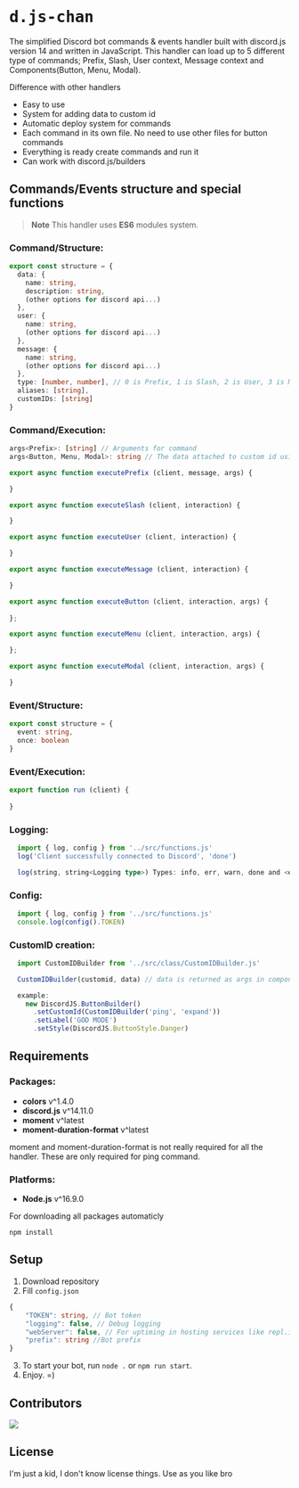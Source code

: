 # <samp>d.js-chan</samp>

The simplified Discord bot commands & events handler built with discord.js version 14 and written in JavaScript. This handler can load up to 5 different type of commands; Prefix, Slash, User context, Message context and Components(Button, Menu, Modal).

Difference with other handlers 

- Easy to use
- System for adding data to custom id
- Automatic deploy system for commands
- Each command in its own file. No need to use other files for button commands
- Everything is ready create commands and run it
- Can work with discord.js/builders

## Commands/Events structure and special functions

> **Note**
> This handler uses **ES6** modules system.

###  Command/Structure:
```ts
export const structure = {
  data: {
    name: string,
    description: string,
    (other options for discord api...)
  },
  user: {
    name: string,
    (other options for discord api...)
  },
  message: {
    name: string,
    (other options for discord api...)
  },
  type: [number, number], // 0 is Prefix, 1 is Slash, 2 is User, 3 is Message, 4 is Component Example: [1, 4] this is slash command with buttons
  aliases: [string],
  customIDs: [string]
}
```

### Command/Execution:

```ts
args<Prefix>: [string] // Arguments for command
args<Button, Menu, Modal>: string // The data attached to custom id using CustomIDBuilder

export async function executePrefix (client, message, args) {

}

export async function executeSlash (client, interaction) {

}

export async function executeUser (client, interaction) {

}

export async function executeMessage (client, interaction) {

}

export async function executeButton (client, interaction, args) {
  
};

export async function executeMenu (client, interaction, args) {

};

export async function executeModal (client, interaction, args) {

}
```

### Event/Structure:
```ts
export const structure = {
  event: string,
  once: boolean
}
```

### Event/Execution:
```ts
export function run (client) {
  
}
```

### Logging:
```ts
  import { log, config } from '../src/functions.js'
  log('Client successfully connected to Discord', 'done')

  log(string, string<Logging type>) Types: info, err, warn, done and <empty> is for debug
```

### Config:
```ts
  import { log, config } from '../src/functions.js'
  console.log(config().TOKEN)
```

### CustomID creation:
```ts
  import CustomIDBuilder from '../src/class/CustomIDBuilder.js'

  CustomIDBuilder(customid, data) // data is returned as args in component commands

  example:
    new DiscordJS.ButtonBuilder()
      .setCustomId(CustomIDBuilder('ping', 'expand'))
      .setLabel('GOD MODE')
      .setStyle(DiscordJS.ButtonStyle.Danger)
```

## Requirements
### Packages:
- **colors** v^1.4.0
- **discord.js** v^14.11.0
- **moment** v^latest
- **moment-duration-format** v^latest

moment and moment-duration-format is not really required for all the handler. These are only required for ping command.

### Platforms:
- **Node.js** v^16.9.0

For downloading all packages automaticly
```
npm install
```

## Setup
1. Download repository
2. Fill `config.json`

```ts
{
    "TOKEN": string, // Bot token
    "logging": false, // Debug logging
    "webServer": false, // For uptiming in hosting services like repl.it
    "prefix": string //Bot prefix
}
```

3. To start your bot, run `node .` or `npm run start`.
4. Enjoy. =)


## Contributors
<img src="https://contrib.rocks/image?repo=darwinikii/d.js-chan">

## License
I'm just a kid, I don't know license things. Use as you like bro